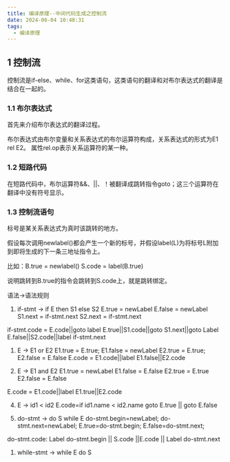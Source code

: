 ```yaml
---
title: 编译原理--中间代码生成之控制流
date: 2024-06-04 10:48:31
tags:
  - 编译原理
---
```


## 1 控制流

控制流是if-else、while、for这类语句，这类语句的翻译和对布尔表达式的翻译是结合在一起的。

### 1.1 布尔表达式

首先来介绍布尔表达式的翻译过程。

布尔表达式由布尔变量和关系表达式的布尔运算符构成，关系表达式的形式为E1 rel E2。 属性rel.op表示关系运算符的某一种。


### 1.2 短路代码

在短路代码中，布尔运算符&&、||、！被翻译成跳转指令goto；这三个运算符在翻译中没有符号显示。

### 1.3 控制流语句

标号是某关系表达式为真时该跳转的地方。

假设每次调用newlabel()都会产生一个新的标号，并假设label(L)为将标号L附加到即将生成的下一条三地址指令上。

比如：B.true = newlabel()
     S.code = label(B.true)

说明跳转到B.true的指令会跳转到S.code上，就是跳转绑定。

语法->语法规则

1. if-stmt -> if E then S1 else S2
E.true = newLabel
E.false = newLabel
S1.next = if-stmt.next
S2.next = if-stmt.next

if-stmt.code = E.code||goto label E.true||S1.code||goto S1.next||goto Label E.false||S2.code||label if-stmt.next

1. E -> E1 or E2
E1.true = E.true;
E1.false = newLabel
E2.true = E.true;
E2.false = E.false
E.code = E1.code||label E1.false||E2.code

1. E -> E1 and E2
E1.true = newLabel
E1.false = E.false
E2.true = E.true
E2.false = E.false

E.code = E1.code||label E1.true||E2.code

4. E -> id1 < id2
E.code=if id1.name < id2.name goto E.true || goto E.false

5. do-stmt -> do S while E
do-stmt.begin=newLabel;
do-stmt.next=newLabel;
E.true=do-stmt.begin;
E.false=do-stmt.next;

do-stmt.code: Label do-stmt.begin || S.code ||E.code || Label do-stmt.next

1. while-stmt -> while E do S
